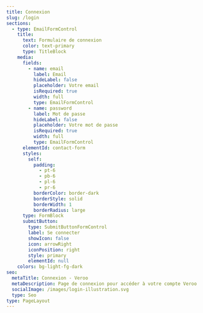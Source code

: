 ```yaml
---
title: Connexion
slug: /login
sections:
  - type: EmailFormControl
    title:
      text: Formulaire de connexion
      color: text-primary
      type: TitleBlock
    media:
      fields:
        - name: email
          label: Email
          hideLabel: false
          placeholder: Votre email
          isRequired: true
          width: full
          type: EmailFormControl
        - name: password
          label: Mot de passe
          hideLabel: false
          placeholder: Votre mot de passe
          isRequired: true
          width: full
          type: EmailFormControl
      elementId: contact-form
      styles:
        self:
          padding:
            - pt-6
            - pb-6
            - pl-6
            - pr-6
          borderColor: border-dark
          borderStyle: solid
          borderWidth: 1
          borderRadius: large
      type: FormBlock
      submitButton:
        type: SubmitButtonFormControl
        label: Se connecter
        showIcon: false
        icon: arrowRight
        iconPosition: right
        style: primary
        elementId: null
    colors: bg-light-fg-dark
seo:
  metaTitle: Connexion - Veroo
  metaDescription: Page de connexion pour accéder à votre compte Veroo.
  socialImage: /images/login-illustration.svg
  type: Seo
type: PageLayout
---
```

